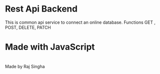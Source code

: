 # Rest Api Backend
 This is common api service to connect an online database. Functions GET , POST, DELETE, PATCH
# Made with JavaScript<h1/>
 Made by Raj Singha

